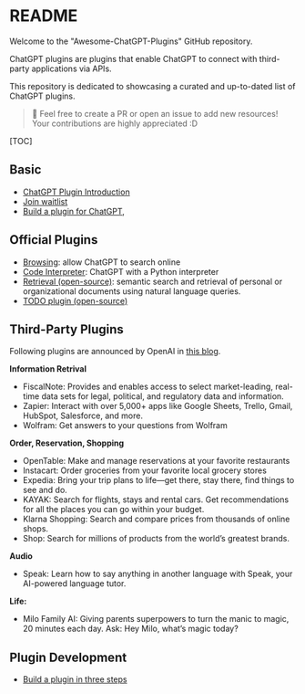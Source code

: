 # README

Welcome to the "Awesome-ChatGPT-Plugins" GitHub repository. 

ChatGPT plugins are plugins that enable ChatGPT to connect with third-party applications via APIs.



This repository is dedicated to showcasing a curated and up-to-dated list of ChatGPT plugins.

> 👋 Feel free to create a PR or open an issue to add new resources! Your contributions are highly appreciated :D


[TOC]

## Basic

* [ChatGPT Plugin Introduction](https://openai.com/blog/chatgpt-plugins)
* [Join waitlist](https://openai.com/waitlist/plugins)
* [Build a plugin for ChatGPT,](https://platform.openai.com/docs/plugins/introduction)



## Official Plugins

* [Browsing](https://openai.com/blog/chatgpt-plugins#browsing): allow ChatGPT to search online
* [Code Interpreter](https://openai.com/blog/chatgpt-plugins#code-interpreter): ChatGPT with a Python interpreter
* [Retrieval (open-source)](https://github.com/openai/chatgpt-retrieval-plugin):  semantic search and retrieval of personal or organizational documents using natural language queries. 
* [TODO plugin (open-source)](https://platform.openai.com/docs/plugins/examples)



## Third-Party Plugins

Following plugins are announced by OpenAI in [this blog](https://openai.com/blog/chatgpt-plugins).

**Information Retrival**

* FiscalNote: Provides and enables access to select market-leading, real-time data sets for legal, political, and regulatory data and information.
* Zapier: Interact with over 5,000+ apps like Google Sheets, Trello, Gmail, HubSpot, Salesforce, and more.
* Wolfram: Get answers to your questions from Wolfram

**Order, Reservation, Shopping**

* OpenTable: Make and manage reservations at your favorite restaurants
* Instacart: Order groceries from your favorite local grocery stores
* Expedia: Bring your trip plans to life—get there, stay there, find things to see and do.
* KAYAK: Search for flights, stays and rental cars. Get recommendations for all the places you can go within your budget.
* Klarna Shopping: Search and compare prices from thousands of online shops.
* Shop: Search for millions of products from the world’s greatest brands.

**Audio**

* Speak: Learn how to say anything in another language with Speak, your AI-powered language tutor.

**Life:** 

* Milo Family AI: Giving parents superpowers to turn the manic to magic, 20 minutes each day. Ask: Hey Milo, what’s magic today?

  

## Plugin Development

* [Build a plugin in three steps](https://platform.openai.com/docs/plugins/getting-started)

